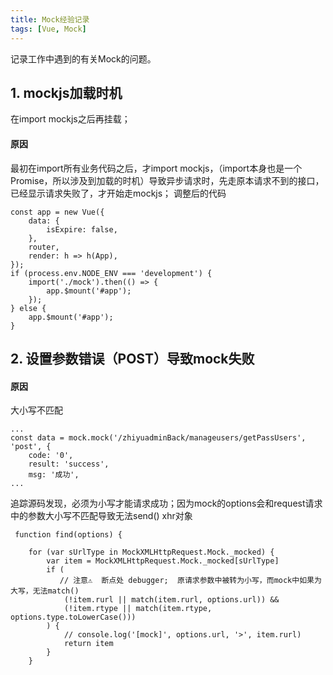 ```yaml
---
title: Mock经验记录
tags: [Vue, Mock]
---
```


记录工作中遇到的有关Mock的问题。

## 1. mockjs加载时机

在import mockjs之后再挂载；

#### 原因
最初在import所有业务代码之后，才import mockjs，（import本身也是一个Promise，所以涉及到加载的时机）导致异步请求时，先走原本请求不到的接口，已经显示请求失败了，才开始走mockjs；
调整后的代码

```
const app = new Vue({
    data: {
        isExpire: false,
    },
    router,
    render: h => h(App),
});
if (process.env.NODE_ENV === 'development') {
    import('./mock').then(() => {
        app.$mount('#app');
    });
} else {
    app.$mount('#app');
}
```

## 2. 设置参数错误（POST）导致mock失败

#### 原因
 大小写不匹配

```
...
const data = mock.mock('/zhiyuadminBack/manageusers/getPassUsers', 'post', {
    code: '0',
    result: 'success',
    msg: '成功',
...
```

追踪源码发现，必须为小写才能请求成功；因为mock的options会和request请求中的参数大小写不匹配导致无法send() xhr对象

```
 function find(options) {

    for (var sUrlType in MockXMLHttpRequest.Mock._mocked) {
        var item = MockXMLHttpRequest.Mock._mocked[sUrlType]
        if (
           // 注意⚠️  断点处 debugger;  原请求参数中被转为小写，而mock中如果为大写，无法match()
            (!item.rurl || match(item.rurl, options.url)) &&
            (!item.rtype || match(item.rtype, options.type.toLowerCase()))
        ) {
            // console.log('[mock]', options.url, '>', item.rurl)
            return item
        }
    }
```


